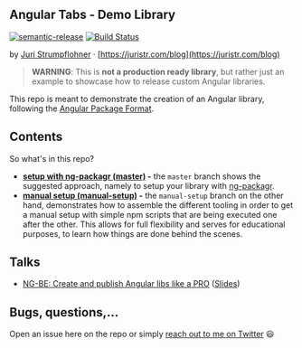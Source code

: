 ## Angular Tabs - Demo Library

[![semantic-release](https://img.shields.io/badge/%20%20%F0%9F%93%A6%F0%9F%9A%80-semantic--release-e10079.svg)](https://github.com/semantic-release/semantic-release)
[![Build Status](https://travis-ci.org/juristr/ngx-tabs-libdemo.svg?branch=v0.0.0-development)](https://travis-ci.org/juristr/ngx-tabs-libdemo)

by [Juri Strumpflohner](https://twitter.com/juristr) · [https://juristr.com/blog](https://juristr.com/blog)

> **WARNING**: This is **not a production ready library**, but rather just an example
> to showcase how to release custom Angular libraries.

This repo is meant to demonstrate the creation of an Angular library, following the [Angular Package Format](https://docs.google.com/document/d/1CZC2rcpxffTDfRDs6p1cfbmKNLA6x5O-NtkJglDaBVs/preview).

## Contents

So what's in this repo?

* **[setup with ng-packagr (master)](https://github.com/juristr/ngx-tabs-libdemo) -** the `master` branch shows the suggested approach, namely to setup your library with [ng-packagr](https://github.com/dherges/ng-packagr).
* **[manual setup (manual-setup)](https://github.com/juristr/ngx-tabs-libdemo/tree/manual-setup) -** the `manual-setup` branch on the other hand, demonstrates how to assemble the different tooling in order to get a manual setup with simple npm scripts that are being executed one after the other. This allows for full flexibility and serves for educational purposes, to learn how things are done behind the scenes.

## Talks

* [NG-BE: Create and publish Angular libs like a PRO](https://youtu.be/K4YMmwxGKjY) ([Slides](https://drive.google.com/open?id=1KzitBVVepOxgS-gxejehKC4V27ENeFMQ6Gwwrw5O9AE))

## Bugs, questions,...

Open an issue here on the repo or simply [reach out to me on Twitter](https://twitter.com/juristr) :smiley:
